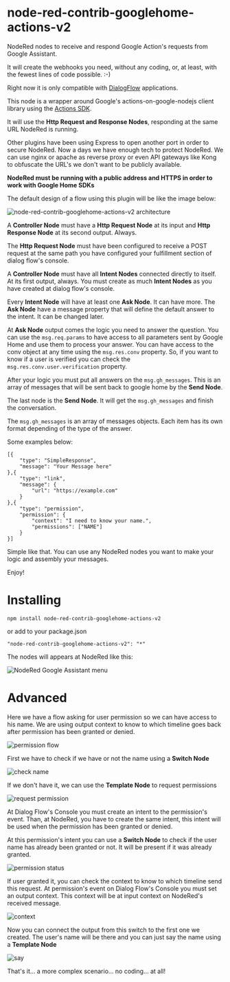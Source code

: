 # node-red-contrib-googlehome-actions-v2

NodeRed nodes to receive and respond Google Action's requests from Google Assistant.

It will create the webhooks you need, without any coding, or, at least, with the fewest
lines of code possible. :-)

Right now it is only compatible with [DialogFlow](https://dialogflow.com/) applications.

This node is a wrapper around Google's actions-on-google-nodejs client library using the [Actions SDK](https://actions-on-google.github.io/actions-on-google-nodejs/2.12.0/index.html).

It will use the **Http Request and Response Nodes**, responding at the same URL NodeRed is running.

Other plugins have been using Express to open another port in order to secure NodeRed. Now a days we have
enough tech to protect NodeRed. We can use nginx or apache as reverse proxy or even API gateways like Kong
to obfuscate the URL's we don't want to be publicly available.

**NodeRed must be running with a public address and HTTPS in order to work with Google Home SDKs**

The default design of a flow using this plugin will be like the image below:

![node-red-contrib-googlehome-actions-v2 architecture](/docs/design.png?raw=true "node-red-contrib-googlehome-actions-v2 architecture")

A **Controller Node** must have a **Http Request Node** at its input and **Http Response Node** at its second output. Always.

The **Http Request Node** must have been configured to receive a POST request at the same path you have configured your fulfillment section of dialog flow's console.

A **Controller Node** must have all **Intent Nodes** connected directly to itself. At its first output, always. You must create as much **Intent Nodes** as you have created at dialog flow's console.

Every **Intent Node** will have at least one **Ask Node**. It can have more. The **Ask Node** have a message property that will define the default answer to the intent. It can be changed later.

At **Ask Node** output comes the logic you need to answer the question. You can use the ```msg.req.params``` to have access to all parameters sent by Google Home and use them to process your answer. You can have access to the conv object at any time using the ```msg.res.conv``` property. So, if you want to know if a user is verified you can check the ```msg.res.conv.user.verification``` property.

After your logic you must put all answers on the ```msg.gh_messages```. This is an array of messages that will be sent back to google home by the **Send Node**.

The last node is the **Send Node**. It will get the ```msg.gh_messages``` and finish the conversation.

The ```msg.gh_messages``` is an array of messages objects. Each item has its own format depending of the type of the answer.

Some examples below:

```
[{
    "type": "SimpleResponse",
    "message": "Your Message here"
},{
    "type": "link",
    "message": {
        "url": "https://example.com"    
    }
},{
    "type": "permission",
    "permission": {
        "context": "I need to know your name.",
        "permissions": ["NAME"]
    }
}]
```

Simple like that. You can use any NodeRed nodes you want to make your logic and assembly your messages.

Enjoy!

# Installing

```
npm install node-red-contrib-googlehome-actions-v2
```

or add to your package.json

```
"node-red-contrib-googlehome-actions-v2": "*"
```

The nodes will appears at NodeRed like this:

![NodeRed Google Assistant menu](/docs/menu.png?raw=true "NodeRed Google Assistant menu")

# Advanced

Here we have a flow asking for user permission so we can have access to his name.
We are using output context to know to which timeline goes back after permission
has been granted or denied.

![permission flow](/docs/permission.png?raw=true "permission flow")

First we have to check if we have or not the name using a **Switch Node**

![check name](/docs/check_name.png?raw=true "Check Name")

If we don't have it, we can use the **Template Node** to request permissions

![request permission](/docs/request_permission.png?raw=true "Request Permission")

At Dialog Flow's Console you must create an intent to the permission's event. Than,
at NodeRed, you have to create the same intent, this intent will be used when the
permission has been granted or denied.

At this permission's intent you can use a **Switch Node** to check if the user name
has already been granted or not. It will be present if it was already granted.

![permission status](/docs/permission_status.png?raw=true "Permission Status")

If user granted it, you can check the context to know to which timeline send this request.
At permission's event on Dialog Flow's Console you must set an output context. This context
will be at input context on NodeRed's received message.

![context](/docs/context.png?raw=true "Context")

Now you can connect the output from this switch to the first one we created.
The user's name will be there and you can just say the name using a **Template Node**

![say](/docs/say.png?raw=true "Say")

That's it... a more complex scenario... no coding... at all!
